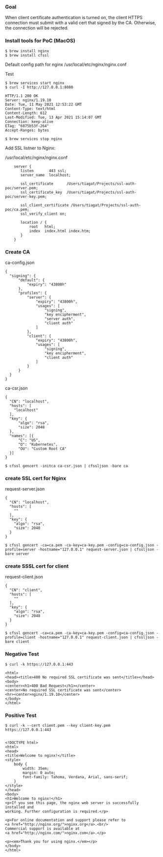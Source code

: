 ### Goal

When client certificate authentication is turned on, the client HTTPS connection must submit with a valid cert that signed by the CA. Otherwise, the connection will be rejected.



### Install tools for PoC (MacOS)

```
$ brew install nginx
$ brew install cfssl
```


Default config path for nginx /usr/local/etc/nginx/nginx.conf


Test 
```
$ brew services start nginx
$ curl -I http://127.0.0.1:8080

HTTP/1.1 200 OK
Server: nginx/1.19.10
Date: Tue, 11 May 2021 12:53:22 GMT
Content-Type: text/html
Content-Length: 612
Last-Modified: Tue, 13 Apr 2021 15:14:07 GMT
Connection: keep-alive
ETag: "6075b53f-264"
Accept-Ranges: bytes

$ brew services stop nginx
```


Add SSL listner to Nginx:


/usr/local/etc/nginx/nginx.conf

```
    server {
       listen       443 ssl;
       server_name  localhost;

       ssl_certificate      /Users/tiagat/Projects/ssl-auth-poc/server.pem;
       ssl_certificate_key  /Users/tiagat/Projects/ssl-auth-poc/server-key.pem;

       ssl_client_certificate /Users/tiagat/Projects/ssl-auth-poc/ca.pem;
       ssl_verify_client on;

       location / {
           root   html;
           index  index.html index.htm;
       }
    }
```


### Create CA


ca-config.json
```
{
  "signing": {
      "default": {
          "expiry": "43800h"
      },
      "profiles": {
          "server": {
              "expiry": "43800h",
              "usages": [
                  "signing",
                  "key encipherment",
                  "server auth",
                  "client auth"
              ]
          },
          "client": {
              "expiry": "43800h",
              "usages": [
                  "signing",
                  "key encipherment",
                  "client auth"
              ]
          }
      }
  }
}
```

ca-csr.json
```
{
  "CN": "localhost",
  "hosts": [
    "localhost"
  ],
  "key": {
      "algo": "rsa",
      "size": 2048
  },
  "names": [{
      "C": "US",
      "O": "Kubernetes",
      "OU": "Custom Root CA"
  }]
}
```


```
$ cfssl gencert -initca ca-csr.json | cfssljson -bare ca
```


### create SSL cert for Nginx 


request-server.json
```
{
  "CN": "localhost",
  "hosts": [
    ""
  ],
  "key": {
    "algo": "rsa",
    "size": 2048
  }
}
```


```
$ cfssl gencert -ca=ca.pem -ca-key=ca-key.pem -config=ca-config.json -profile=server -hostname="127.0.0.1" request-server.json | cfssljson -bare server
```


### create SSSL cert for client


request-client.json
```
{
  "CN": "client",
  "hosts": [
    ""
  ],
  "key": {
    "algo": "rsa",
    "size": 2048
  }
}
```

```
$ cfssl gencert -ca=ca.pem -ca-key=ca-key.pem -config=ca-config.json -profile=client -hostname="127.0.0.1" request-client.json | cfssljson -bare client
```



### Negative Test

```
$ curl -k https://127.0.0.1:443

<html>
<head><title>400 No required SSL certificate was sent</title></head>
<body>
<center><h1>400 Bad Request</h1></center>
<center>No required SSL certificate was sent</center>
<hr><center>nginx/1.19.10</center>
</body>
</html>
```

### Positive Test 

```
$ curl -k --cert client.pem --key client-key.pem  https://127.0.0.1:443


<!DOCTYPE html>
<html>
<head>
<title>Welcome to nginx!</title>
<style>
    body {
        width: 35em;
        margin: 0 auto;
        font-family: Tahoma, Verdana, Arial, sans-serif;
    }
</style>
</head>
<body>
<h1>Welcome to nginx!</h1>
<p>If you see this page, the nginx web server is successfully installed and
working. Further configuration is required.</p>

<p>For online documentation and support please refer to
<a href="http://nginx.org/">nginx.org</a>.<br/>
Commercial support is available at
<a href="http://nginx.com/">nginx.com</a>.</p>

<p><em>Thank you for using nginx.</em></p>
</body>
</html>
```

